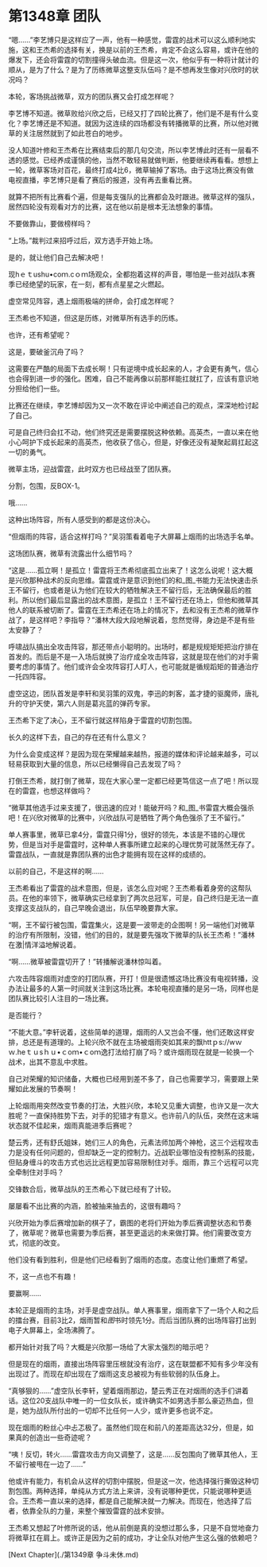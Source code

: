 # 第1348章 团队

“嗯……”李艺博只是这样应了一声，他有一种感觉，雷霆的战术可以这么顺利地实施，这和王杰希的选择有关，换是以前的王杰希，肯定不会这么容易，或许在他的爆发下，还会将雷霆的切割撞得头破血流。但是这一次，他似乎有一种将计就计的顺从，是为了什么？是为了历练微草这整支队伍吗？是不想再发生像对兴欣时的状况吗？

本轮，客场挑战微草，双方的团队赛又会打成怎样呢？

李艺博不知道。微草败给兴欣之后，已经又打了四轮比赛了，他们是不是有什么变化？李艺博还是不知道。就因为这连续的四场都没有转播微草的比赛，所以他对微草的关注居然就到了如此苍白的地步。

没人知道叶修和王杰希在比赛结束后的那几句交流，所以李艺博此时还有一层看不透的感觉。已经养成谨慎的他，当然不敢轻易就做判断，他要继续再看看。想想上一轮，微草客场对百花，最终打成4比6，微草输掉了客场。由于这场比赛没有做电视直播，李艺博只是看了赛后的报道，没有再去重看比赛。

就算不把所有比赛看个遍，但是每支强队的比赛都会及时跟进。微草这样的强队，居然四轮没有观看对方的比赛，这在他以前是根本无法想象的事情。

不要做靠山，要做榜样吗？

“上场。”裁判过来招呼过后，双方选手开始上场。

是的，就让他们自己去解决吧！

现hｅｔushu•coｍ.cｏｍ场观众，全都抱着这样的声音，哪怕是一些对战队本赛季已经绝望的玩家，在一刻，都有点星星之火燃起。

虚空常见阵容，遇上烟雨极端的拼命，会打成怎样呢？

王杰希也不知道，但这是历练，对微草所有选手的历练。

也许，还有希望呢？

这是，要破釜沉舟了吗？

这需要在严酷的局面下去成长啊！只有逆境中成长起来的人，才会更有勇气，信心也会得到进一步的强化。困难，自己不能再像以前那样能扛就扛了，应该有意识地分担给他们一些。

比赛还在继续，李艺博却因为又一次不敢在评论中阐述自己的观点，深深地检讨起了自己。

可是自己终归会扛不动，他们终究还是需要摆脱这种依赖。高英杰，一直以来在他小心呵护下成长起来的高英杰，他收获了信心，但是，好像还没有凝聚起肩扛起这一切的勇气。

微草主场，迎战雷霆，此时双方也已经战至了团队赛。

分割，包围，反BOX-1。

哦……

这种出场阵容，所有人感受到的都是这份决心。

“但烟雨的阵容，适合这样打吗？”吴羽策看着电子大屏幕上烟雨的出场选手名单。

这场团队赛，微草有流露出什么细节吗？

“这是……孤立啊！是孤立！雷霆将王杰希彻底孤立出来了！这怎么说呢！这大概是兴欣那种战术的反向思维。雷霆或许是意识到他们的和_图_书能力无法快速击杀王不留行，也或者是认为他们在较大的牺牲解决王不留行后，无法确保最后的胜利。所以他们最后显露出的战术意图，是孤立！王不留行还在场上，但他和微草其他人的联系被切断了。雷霆在王杰希还在场上的情况下，去和没有王杰希的微草作战了，是这样吧？李指导？”潘林大段大段地解说着，忽然觉得，身边是不是有些太安静了？

呼啸战队搞出全攻击阵容，那还带点小聪明的。出场时，都是规规矩矩把治疗排在首发的。而后是不是一入场后就换了治疗成全攻击阵容，这就是现在他们的对手需要考虑的事情了。他们或许会全攻阵容打人盯人，也可能就是循规蹈矩的普通治疗一托四阵容。

虚空这边，团队首发是李轩和吴羽策的双鬼，李迅的刺客，盖才捷的驱魔师，唐礼升的守护天使，第六人则是葛兆蓝的弹药专家。

王杰希下定了决心，王不留行就这样陷身于雷霆的切割包围。

长久的这样下去，自己的存在还有什么意义？

为什么会变成这样？是因为现在荣耀越来越热，报道的媒体和评论越来越多，可以轻易获取到大量的信息，所以已经懒得自己去发现了吗？

打倒王杰希，就打倒了微草，现在大家心里一定都已经更笃信这一点了吧！所以现在的雷霆，也想这样做吗？

“微草其他选手过来支援了，很迅速的应对！能破开吗？和_图_书雷霆大概会强杀吧！在兴欣对微草的比赛中，兴欣战队可是牺牲了两个角色强杀了王不留行。”

单人赛事里，微草已拿4分，雷霆只得1分，很好的领先，本该是不错的心理优势，但是当对手是雷霆时，这种单人赛事所建立起来的心理优势可就荡然无存了。雷霆战队，一直就是靠团队赛的出色才能拥有现在这样的成绩的。

以前的自己，不是这样的啊……

王杰希看出了雷霆的战术意图，但是，该怎么应对呢？王杰希看着身旁的这帮队员。在他的率领下，微草确实已经拿到了两次总冠军，可是，自己终归是无法一直支撑这支战队的，自己早晚会退出，队伍早晚要靠大家。

“啊，王不留行被包围，雷霆集火，这是要一波带走的企图啊！另一端他们对微草的治疗有所限制，没错，他们的目的，就是要先强攻下微草的队长王杰希！”潘林在激|情洋溢地解说着。

“啊……微草被雷霆切开了！”转播解说潘林惊叫着。

六攻击阵容烟雨对虚空的打团队赛，开打！但是很遗憾这场比赛没有电视转播，没办法让最多的人第一时间就关注到这场比赛。本轮电视直播的是另一场，同样也是团队赛比较引人注目的一场比赛。

是否能行？

“不能大意。”李轩说着，这些简单的道理，烟雨的人又岂会不懂，他们还敢这样安排，总还是有道理的。上轮兴欣不就在主场被烟雨突如其来的飘httｐs://wｗｗ.heｔｕsｈｕ•ｃoｍ•ｃoｍ逸打法给打崩了吗？或许烟雨现在就是一轮换一个战术，出其不意乱中求胜。

自己对荣耀的知识储备，大概也已经用到差不多了，自己也需要学习，需要跟上荣耀如此发展的节奏啊！

上轮烟雨用突然改变节奏的打法，大胜兴欣，本轮又见重大调整，也许又是一次大胜呢？一直保持胜势下去，对手的犯错才有意义。也许前八的队伍，突然在这末端状态就不佳起来，烟雨真能进季后赛呢？

楚云秀，还有舒氏姐妹，她们三人的角色，元素法师加两个神枪，这三个远程攻击力是没有任何问题的，但却缺乏一定的控制力。近战职业哪怕没有控制系的技能，但贴身缠斗的攻击方式也远比远程更加容易限制住对手。烟雨，靠三个远程可以完全牵制住对手吗？

交锋数合后，微草战队的王杰希心下就已经有了计较。

屡屡看不出比赛的内涵，脸被抽来抽去的，这很有趣吗？

兴欣开始为季后赛增加新的棋子了，霸图的老将们开始为季后赛调整状态和节奏了，微草呢？微草也需要为季后赛，甚至更遥远的未来做打算。他们需要改变方式，彻底的改变。

他们没有看到胜利，但是他们已经看到了烟雨的态度。态度让他们重燃了希望。

不，这一点也不有趣！

要赢啊……

本轮正是烟雨的主场，对手是虚空战队。单人赛事里，烟雨拿下了一场个人和之后的擂台赛，目前3比2，烟雨暂和*图*书时领先1分。而后当团队赛的出场阵容打出到电子大屏幕上，全场沸腾了。

都开始针对我了吗？大概是兴欣那一场给了大家太强烈的暗示吧？

但是现在的烟雨，直接出场阵容里压根就没有治疗，这在联盟都不知有多少年没有出现过了。而现在却出现在了烟雨这支总被视为有些软弱的队伍身上。

“真够狠的……”虚空队长李轩，望着烟雨那边，楚云秀正在对烟雨的选手们讲着话。这位20支战队中唯一的一位女队长，或许确实不如男选手那么豪迈热血，但是，她为战队所付出的一切却不比任何一人少，或许更多也说不定。

现在烟雨的粉丝心中忐忑极了。虽然他们现在和前八的差距高达32分，但是，如果真的创造出一些奇迹呢？

“咦！反切，转火……雷霆攻击方向又调整了，这是……反包围向了微草其他人，王不留行被甩在一边了……”

他或许有能力，有机会从这样的切割中摆脱，但是这一次，他选择强行撕毁这种切割包围。两种选择，单纯从方式方法上来讲，没有说哪种更优，只能说哪种更适合。王杰希一直以来的选择，都是自己能解决就一力解决。而现在，他选择了后者，依靠全队的力量，来整个摧毁雷霆的战术安排。

王杰希又想起了叶修所说的话，他从前倒是真的没想过那么多，只是不自觉地奋力将微草扛在肩上。或许正是因为之前的成功，才让全队对他产生这么强的依赖吧？



[Next Chapter](./第1349章 争斗未休.md)